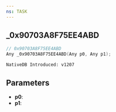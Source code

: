 ```yaml
---
ns: TASK
---
```

## _0x90703A8F75EE4ABD

```c
// 0x90703A8F75EE4ABD
Any _0x90703A8F75EE4ABD(Any p0, Any p1);
```

```
NativeDB Introduced: v1207
```

## Parameters
* **p0**:
* **p1**:
